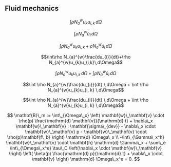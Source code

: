 
<h2> Fluid mechanics </h2>

$$\int \rho N_{a}^{w}u_{k}u_{i, k} \,d\Omega$$

$$\int \rho N_{a}^{w}\dot{u}_{i} \,d\Omega$$

$$\int \rho N_{a}^{w}u_{k}u_{i, k} + \rho N_{a}^{w}\dot{u}_{i} \,d\Omega$$

$$\int\rho N_{a}^{w}\frac{du_{i}}{dt}+\rho N_{a}^{w}u_{k}u_{i,k}\,d\Omega$$

$$\int \rho N_{a}^{w}u_{k}u_{i, k} \,d\Omega + \int \rho N_{a}^{w}\dot{u}_{i} \,d\Omega$$

$$\int \rho N_{a}^{w}\frac{du_{i}}{dt} \,d\Omega + \int \rho N_{a}^{w}u_{k}u_{i, k} \,d\Omega$$

$$\int \rho N_{a}^{w}\frac{du_{i}}{dt} \,d\Omega + \int \rho N_{a}^{w}u_{k}u_{i, k} \,d\Omega$$

$$ \mathbf{B}\_m :=  \int\_{\Omega\_x} \left( \mathbf{w}\_\mathbf{v} \cdot \rho(p) \frac{\mathrm{d} \mathbf{v}}{\mathrm{d} t} + \nabla\_x \mathbf{w}\_\mathbf{v} : \mathbf{\sigma\_{dev}} - \nabla\_x \cdot \mathbf{w}\_\mathbf{v} p - \mathbf{w}\_\mathbf{v} \cdot \rho(p)\mathbf{f\_b} \right) \mathrm{d} \Omega\_x \\ -\int\_{\Gamma\_x^h} \mathbf{w}\_\mathbf{v} \cdot \mathbf{h} \mathrm{d} \Gamma\_x + \sum\_e \int\_{\Omega\_x^e} \tau\_C \left(\nabla\_x \cdot \mathbf{w}\_\mathbf{v} \right) \left( \beta(p) \frac{\mathrm{d} p}{\mathrm{d} t} + \nabla\_x \cdot \mathbf{v} \right) \mathrm{d} \Omega\_x^e = 0. $$